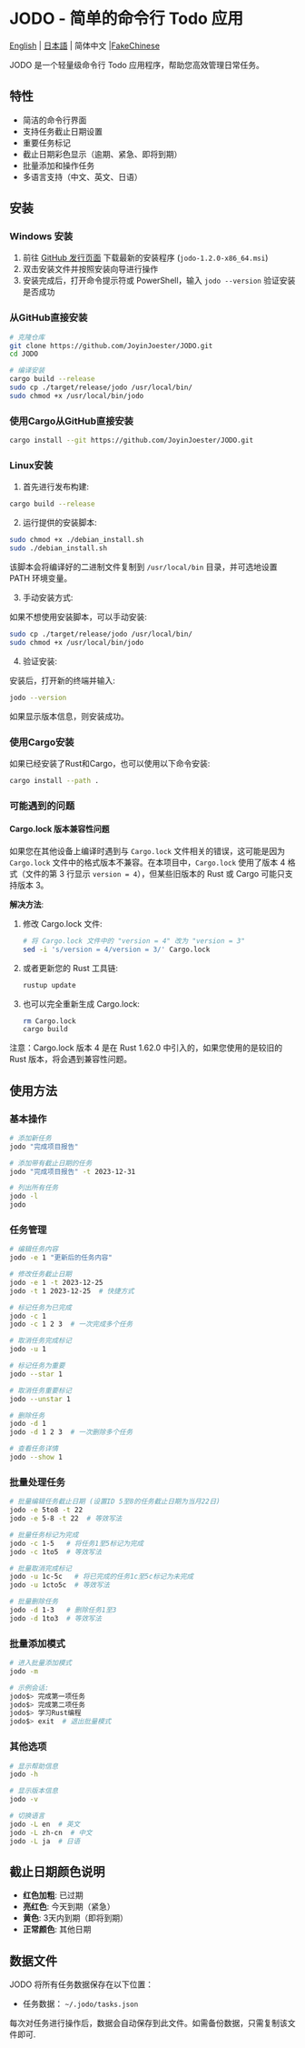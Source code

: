 # JODO - 简单的命令行 Todo 应用

[English](./README.md) | [日本語](./README_JA.md) | 简体中文 |[FakeChinese](./README_FZH.md)

JODO 是一个轻量级命令行 Todo 应用程序，帮助您高效管理日常任务。

## 特性

- 简洁的命令行界面
- 支持任务截止日期设置
- 重要任务标记
- 截止日期彩色显示（逾期、紧急、即将到期）
- 批量添加和操作任务
- 多语言支持（中文、英文、日语）

## 安装

### Windows 安装

1. 前往 [GitHub 发行页面](https://github.com/JoyinJoester/JODO/releases) 下载最新的安装程序 (`jodo-1.2.0-x86_64.msi`)
2. 双击安装文件并按照安装向导进行操作
3. 安装完成后，打开命令提示符或 PowerShell，输入 `jodo --version` 验证安装是否成功

### 从GitHub直接安装

```bash
# 克隆仓库
git clone https://github.com/JoyinJoester/JODO.git
cd JODO

# 编译安装
cargo build --release
sudo cp ./target/release/jodo /usr/local/bin/
sudo chmod +x /usr/local/bin/jodo
```

### 使用Cargo从GitHub直接安装

```bash
cargo install --git https://github.com/JoyinJoester/JODO.git
```

### Linux安装

1. 首先进行发布构建:

```bash
cargo build --release
```

2. 运行提供的安装脚本:

```bash
sudo chmod +x ./debian_install.sh
sudo ./debian_install.sh
```

该脚本会将编译好的二进制文件复制到 `/usr/local/bin` 目录，并可选地设置 PATH 环境变量。

3. 手动安装方式:

如果不想使用安装脚本，可以手动安装:

```bash
sudo cp ./target/release/jodo /usr/local/bin/
sudo chmod +x /usr/local/bin/jodo
```

4. 验证安装:

安装后，打开新的终端并输入:

```bash
jodo --version
```

如果显示版本信息，则安装成功。

### 使用Cargo安装

如果已经安装了Rust和Cargo，也可以使用以下命令安装:

```bash
cargo install --path .
```

### 可能遇到的问题

#### Cargo.lock 版本兼容性问题

如果您在其他设备上编译时遇到与 `Cargo.lock` 文件相关的错误，这可能是因为 `Cargo.lock` 文件中的格式版本不兼容。在本项目中，`Cargo.lock` 使用了版本 4 格式（文件的第 3 行显示 `version = 4`），但某些旧版本的 Rust 或 Cargo 可能只支持版本 3。

**解决方法**:

1. 修改 Cargo.lock 文件:
   ```bash
   # 将 Cargo.lock 文件中的 "version = 4" 改为 "version = 3"
   sed -i 's/version = 4/version = 3/' Cargo.lock
   ```

2. 或者更新您的 Rust 工具链:
   ```bash
   rustup update
   ```

3. 也可以完全重新生成 Cargo.lock:
   ```bash
   rm Cargo.lock
   cargo build
   ```

注意：Cargo.lock 版本 4 是在 Rust 1.62.0 中引入的，如果您使用的是较旧的 Rust 版本，将会遇到兼容性问题。

## 使用方法

### 基本操作

```bash
# 添加新任务
jodo "完成项目报告"

# 添加带有截止日期的任务
jodo "完成项目报告" -t 2023-12-31

# 列出所有任务
jodo -l
jodo
```

### 任务管理

```bash
# 编辑任务内容
jodo -e 1 "更新后的任务内容"

# 修改任务截止日期
jodo -e 1 -t 2023-12-25
jodo -t 1 2023-12-25  # 快捷方式

# 标记任务为已完成
jodo -c 1
jodo -c 1 2 3  # 一次完成多个任务

# 取消任务完成标记
jodo -u 1

# 标记任务为重要
jodo --star 1

# 取消任务重要标记
jodo --unstar 1

# 删除任务
jodo -d 1
jodo -d 1 2 3  # 一次删除多个任务

# 查看任务详情
jodo --show 1
```

### 批量处理任务

```bash
# 批量编辑任务截止日期 (设置ID 5至8的任务截止日期为当月22日)
jodo -e 5to8 -t 22
jodo -e 5-8 -t 22  # 等效写法

# 批量任务标记为完成
jodo -c 1-5   # 将任务1至5标记为完成
jodo -c 1to5  # 等效写法

# 批量取消完成标记
jodo -u 1c-5c   # 将已完成的任务1c至5c标记为未完成
jodo -u 1cto5c  # 等效写法

# 批量删除任务
jodo -d 1-3   # 删除任务1至3
jodo -d 1to3  # 等效写法
```

### 批量添加模式

```bash
# 进入批量添加模式
jodo -m

# 示例会话:
jodo$> 完成第一项任务
jodo$> 完成第二项任务
jodo$> 学习Rust编程
jodo$> exit  # 退出批量模式
```

### 其他选项

```bash
# 显示帮助信息
jodo -h

# 显示版本信息
jodo -v

# 切换语言
jodo -L en  # 英文
jodo -L zh-cn  # 中文
jodo -L ja  # 日语
```

## 截止日期颜色说明

- **红色加粗**: 已过期
- **亮红色**: 今天到期（紧急）
- **黄色**: 3天内到期（即将到期）
- **正常颜色**: 其他日期

## 数据文件

JODO 将所有任务数据保存在以下位置：

- 任务数据： `~/.jodo/tasks.json`

每次对任务进行操作后，数据会自动保存到此文件。如需备份数据，只需复制该文件即可.


